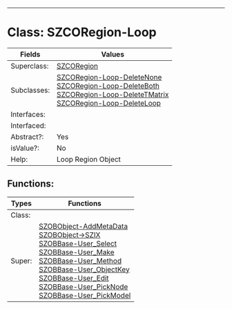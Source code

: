 ---------

# Class:	SZCORegion-Loop

| Fields | Values |
| --------- | --------- |
| Superclass: | [SZCORegion](SZCORegion.html) |
| Subclasses: | [SZCORegion-Loop-DeleteNone](SZCORegion-Loop-DeleteNone.html) <br> [SZCORegion-Loop-DeleteBoth](SZCORegion-Loop-DeleteBoth.html) <br> [SZCORegion-Loop-DeleteTMatrix](SZCORegion-Loop-DeleteTMatrix.html) <br> [SZCORegion-Loop-DeleteLoop](SZCORegion-Loop-DeleteLoop.html) |
| Interfaces: |  |
| Interfaced: |  |
| Abstract?: | Yes |
| isValue?: | No |
| Help: | Loop Region Object |


## Functions:

| Types | Functions |
| --------- | --------- |
| Class: |  |
| Super: | [SZOBObject-AddMetaData](SZOBObject.html) <br> [SZOBObject->SZIX](SZOBObject.html) <br> [SZOBBase-User_Select](SZOBBase.html) <br> [SZOBBase-User_Make](SZOBBase.html) <br> [SZOBBase-User_Method](SZOBBase.html) <br> [SZOBBase-User_ObjectKey](SZOBBase.html) <br> [SZOBBase-User_Edit](SZOBBase.html) <br> [SZOBBase-User_PickNode](SZOBBase.html) <br> [SZOBBase-User_PickModel](SZOBBase.html) |


